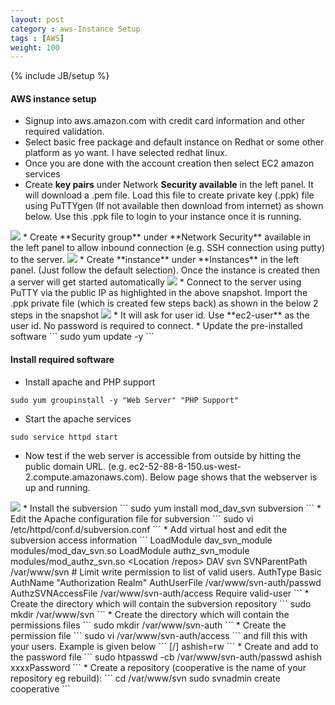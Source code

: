 ```yaml
---
layout: post
category : aws-Instance Setup
tags : [AWS]
weight: 100
---
```

{% include JB/setup %}

#### AWS instance setup


* Signup into aws.amazon.com with credit card information and other required validation.
* Select basic free package and default instance on Redhat or some other platform as yo want. I have selected redhat linux.
* Once you are done with the account creation then select EC2 amazon services
* Create **key pairs** under Network **Security available** in the left panel. It will download a .pem file. Load this file to create private key (.ppk) file using PuTTYgen (If not available then download from internet) as shown below. Use this .ppk file to login to your instance once it is running.
<img src="https://cloud.githubusercontent.com/assets/11231867/9565907/9c84bfda-4f09-11e5-888c-d1a652484eb8.PNG"/>
* Create **Security group** under **Network Security** available in the left panel to allow inbound connection (e.g. SSH connection using putty) to the server.
<img src="https://cloud.githubusercontent.com/assets/11231867/9568365/0b9528a0-4f65-11e5-847b-670dca610433.PNG"/>
* Create **instance** under **Instances** in the left panel. (Just follow the default selection). Once the instance is created then a server will get started automatically
<img src="https://cloud.githubusercontent.com/assets/11231867/9568348/a8c840f4-4f64-11e5-9fe2-2b4b3c8d57f3.PNG"/>
* Connect to the server using PuTTY via the public IP as highlighted in the above snapshot. Import the .ppk private file (which is created few steps back) as shown in the below 2 steps in the snapshot
<img src="https://cloud.githubusercontent.com/assets/11231867/9568445/b3d6dc24-4f66-11e5-9d35-d25c32eac5d0.png"/>
* It will ask for user id. Use **ec2-user** as the user id. No password is required to connect.
* Update the pre-installed software
```
sudo yum update -y
```

#### Install required software


* Install apache and PHP support
```
sudo yum groupinstall -y "Web Server" "PHP Support"
```
* Start the apache services
```
sudo service httpd start
```
* Now test if the web server is accessible from outside by hitting the public domain URL. (e.g. ec2-52-88-8-150.us-west-2.compute.amazonaws.com). Below page shows that the webserver is up and running.
<img src="https://cloud.githubusercontent.com/assets/11231867/9568500/fe2bb34c-4f68-11e5-845d-6ecd476b999e.PNG"/>
* Install the subversion
```
sudo yum install mod_dav_svn subversion
```
* Edit the Apache configuration file for subversion
```
sudo vi /etc/httpd/conf.d/subversion.conf
```
* Add virtual host and edit the subversion access information
```
LoadModule dav_svn_module     modules/mod_dav_svn.so
LoadModule authz_svn_module   modules/mod_authz_svn.so
&lt;Location /repos&gt;
   DAV svn
   SVNParentPath /var/www/svn
   # Limit write permission to list of valid users.
   AuthType Basic
   AuthName "Authorization Realm"
   AuthUserFile /var/www/svn-auth/passwd
   AuthzSVNAccessFile  /var/www/svn-auth/access
   Require valid-user
```
* Create the directory which will contain the subversion repository
```
sudo mkdir /var/www/svn
```
* Create the directory which will contain the permissions files
```
sudo mkdir /var/www/svn-auth
```
* Create the permission file
```
sudo vi /var/www/svn-auth/access
```
and fill this with your users. Example is given below
```
[/]
ashish=rw
```
* Create and add to the password file
```
sudo htpasswd -cb /var/www/svn-auth/passwd ashish xxxxPassword
```
* Create a repository (cooperative is the name of your repository eg rebuild):
```
cd /var/www/svn
sudo svnadmin create cooperative
```